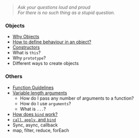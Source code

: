 > _Ask your questions loud and proud<br/>For there is no such thing as a stupid question._

### Objects

* [Why Objects](why_objects)
* [How to define behaviour in an object?](behaviour_in_an_object)
* [Constructors](constructors)
* What is `this`?
* Why `prototype`?
* Different ways to create objects

### Others
* [Function Guidelines](function_guidelines)
* [Variable length arguments](varargs)
  * How do I pass any number of arguments to a function?
  * How do I use `arguments`?
  * What is `...`?
* [How does `bind` work?](how_does_bind_work)
* [`call`, `apply`, and `bind`](call_apply_bind)
* Sync, async, callback
* map, filter, reduce, forEach
